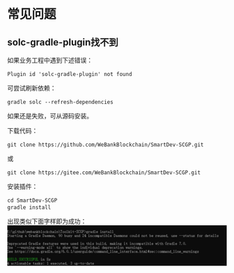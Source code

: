 # 常见问题

## solc-gradle-plugin找不到
如果业务工程中遇到下述错误：
```
Plugin id 'solc-gradle-plugin' not found
```
可尝试刷新依赖：
```
gradle solc --refresh-dependencies
```

如果还是失败，可从源码安装。

下载代码：

```
git clone https://github.com/WeBankBlockchain/SmartDev-SCGP.git
```
或
```
git clone https://gitee.com/WeBankBlockchain/SmartDev-SCGP.git
```
安装插件：

```
cd SmartDev-SCGP
gradle install
```

出现类似下面字样即为成功：
![](picture/success.png)
